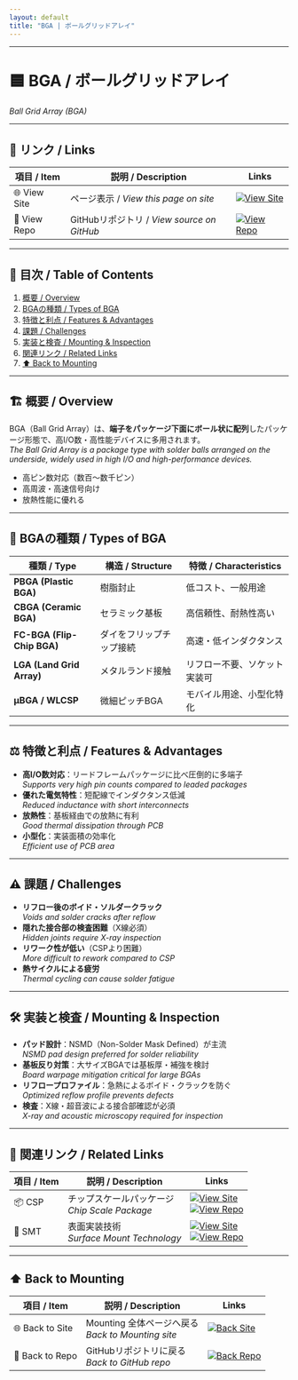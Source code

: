 ```yaml
---
layout: default
title: "BGA | ボールグリッドアレイ"
---
```


---

# 🟦 BGA / ボールグリッドアレイ
*Ball Grid Array (BGA)*

---

## 🔗 リンク / Links

| 項目 / Item | 説明 / Description | Links |
|-------------|-------------------|-------|
| 🌐 View Site | ページ表示 / *View this page on site* | [![View Site](https://img.shields.io/badge/View-Site-brightgreen?style=for-the-badge&logo=githubpages)](https://samizo-aitl.github.io/Edusemi-Plus/Assembly-Integration/Mounting/BGA/) |
| 📂 View Repo | GitHubリポジトリ / *View source on GitHub* | [![View Repo](https://img.shields.io/badge/View-Repo-blue?style=for-the-badge&logo=github)](https://github.com/Samizo-AITL/Edusemi-Plus/blob/main/Assembly-Integration/Mounting/BGA.md) |

---

## 📑 目次 / Table of Contents
1. [概要 / Overview](#-概要--overview)  
2. [BGAの種類 / Types of BGA](#-bgaの種類--types-of-bga)  
3. [特徴と利点 / Features & Advantages](#-特徴と利点--features--advantages)  
4. [課題 / Challenges](#-課題--challenges)  
5. [実装と検査 / Mounting & Inspection](#-実装と検査--mounting--inspection)  
6. [関連リンク / Related Links](#-関連リンク--related-links)  
7. [⬆️ Back to Mounting](#️-back-to-mounting)  

---

## 🏗 概要 / Overview
BGA（Ball Grid Array）は、**端子をパッケージ下面にボール状に配列**したパッケージ形態で、高I/O数・高性能デバイスに多用されます。  
*The Ball Grid Array is a package type with solder balls arranged on the underside, widely used in high I/O and high-performance devices.*  

- 高ピン数対応（数百〜数千ピン）  
- 高周波・高速信号向け  
- 放熱性能に優れる  

---

## 🧩 BGAの種類 / Types of BGA
| 種類 / Type | 構造 / Structure | 特徴 / Characteristics |
|-------------|------------------|-------------------------|
| **PBGA (Plastic BGA)** | 樹脂封止 | 低コスト、一般用途 |
| **CBGA (Ceramic BGA)** | セラミック基板 | 高信頼性、耐熱性高い |
| **FC-BGA (Flip-Chip BGA)** | ダイをフリップチップ接続 | 高速・低インダクタンス |
| **LGA (Land Grid Array)** | メタルランド接触 | リフロー不要、ソケット実装可 |
| **μBGA / WLCSP** | 微細ピッチBGA | モバイル用途、小型化特化 |

---

## ⚖️ 特徴と利点 / Features & Advantages
- **高I/O数対応**：リードフレームパッケージに比べ圧倒的に多端子  
  *Supports very high pin counts compared to leaded packages*  
- **優れた電気特性**：短配線でインダクタンス低減  
  *Reduced inductance with short interconnects*  
- **放熱性**：基板経由での放熱に有利  
  *Good thermal dissipation through PCB*  
- **小型化**：実装面積の効率化  
  *Efficient use of PCB area*  

---

## ⚠️ 課題 / Challenges
- **リフロー後のボイド・ソルダークラック**  
  *Voids and solder cracks after reflow*  
- **隠れた接合部の検査困難**（X線必須）  
  *Hidden joints require X-ray inspection*  
- **リワーク性が低い**（CSPより困難）  
  *More difficult to rework compared to CSP*  
- **熱サイクルによる疲労**  
  *Thermal cycling can cause solder fatigue*  

---

## 🛠 実装と検査 / Mounting & Inspection
- **パッド設計**：NSMD（Non-Solder Mask Defined）が主流  
  *NSMD pad design preferred for solder reliability*  
- **基板反り対策**：大サイズBGAでは基板厚・補強を検討  
  *Board warpage mitigation critical for large BGAs*  
- **リフロープロファイル**：急熱によるボイド・クラックを防ぐ  
  *Optimized reflow profile prevents defects*  
- **検査**：X線・超音波による接合部確認が必須  
  *X-ray and acoustic microscopy required for inspection*  

---

## 🔗 関連リンク / Related Links
| 項目 / Item | 説明 / Description | Links |
|-------------|-------------------|-------|
| 📦 CSP | チップスケールパッケージ<br>*Chip Scale Package* | [![View Site](https://img.shields.io/badge/View-Site-brightgreen?style=for-the-badge&logo=githubpages)](https://samizo-aitl.github.io/Edusemi-Plus/Assembly-Integration/Mounting/CSP/)<br>[![View Repo](https://img.shields.io/badge/View-Repo-blue?style=for-the-badge&logo=github)](https://github.com/Samizo-AITL/Edusemi-Plus/blob/main/Assembly-Integration/Mounting/CSP.md) |
| 🔧 SMT | 表面実装技術<br>*Surface Mount Technology* | [![View Site](https://img.shields.io/badge/View-Site-brightgreen?style=for-the-badge&logo=githubpages)](https://samizo-aitl.github.io/Edusemi-Plus/Assembly-Integration/Mounting/SMT/)<br>[![View Repo](https://img.shields.io/badge/View-Repo-blue?style=for-the-badge&logo=github)](https://github.com/Samizo-AITL/Edusemi-Plus/blob/main/Assembly-Integration/Mounting/SMT.md) |

---

## ⬆️ Back to Mounting
| 項目 / Item | 説明 / Description | Links |
|-------------|-------------------|-------|
| 🌐 Back to Site | Mounting 全体ページへ戻る<br>*Back to Mounting site* | [![Back Site](https://img.shields.io/badge/⬆️%20Back-Site-brightgreen?style=for-the-badge&logo=githubpages)](https://samizo-aitl.github.io/Edusemi-Plus/Assembly-Integration/Mounting/) |
| 📂 Back to Repo | GitHubリポジトリに戻る<br>*Back to GitHub repo* | [![Back Repo](https://img.shields.io/badge/⬆️%20Back-Repo-blue?style=for-the-badge&logo=github)](https://github.com/Samizo-AITL/Edusemi-Plus/tree/main/Assembly-Integration/Mounting) |

